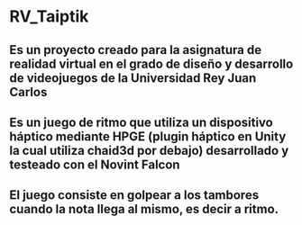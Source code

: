 # RV_Taiptik
## Es un proyecto creado para la asignatura de realidad virtual en el grado de diseño y desarrollo de videojuegos de la Universidad Rey Juan Carlos
## Es un juego de ritmo que utiliza un dispositivo háptico mediante HPGE (plugin háptico en Unity la cual utiliza chaid3d por debajo) desarrollado y testeado con el Novint Falcon
## El juego consiste en golpear a los tambores cuando la nota llega al mismo, es decir a ritmo.
